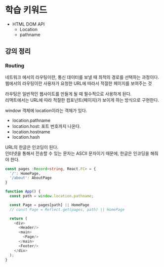 # 학습 키워드

- HTML DOM API
  - Location
  - pathname

## 강의 정리

### Routing

네트워크 에서의 라우팅이란, 통신 데이터를 보낼 때 최적의 경로를 선택하는 과정이다.  
웹에서의 라우팅이란 사용자가 요청한 URL에 따라서 적절한 페이지를 보여주는 것

라우팅은 일반적인 웹사이트를 만들게 될 때 필수적으로 사용하게 된다.  
리액트에서는 URL에 따라 적절한 컴포넌트(페이지)가 보이게 하는 방식으로 구현한다.

window 객체에 location이라는 객체가 있다.

- location.pathname
- location.host: 포트 번호까지 나온다.
- location.hostname
- location.hash

URL의 한글은 인코딩이 된다.   
인터넷을 통해서 전송할 수 있는 문자는 ASCII 문자이기 때문에, 한글은 인코딩을 해줘야 한다.


```ts
const pages :Record<string, React.FC> = {
  '/': HomePage,
  '/about': AboutPage
}

function App() {
  const path = window.location.pathname;

  const Page = pages[path] || HomePage
  // const Page = Reflect.get(pages, path) || HomePage

  return (
    <div>
      <Header/>
      <main>
        <Page/>
      </main>
      <Footer/>
    </div>
  );
}
```
